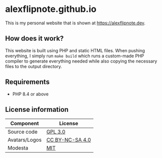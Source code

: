# alexflipnote.github.io
This is my personal website that is shown at https://alexflipnote.dev.

## How does it work?
This website is built using PHP and static HTML files. When pushing everything, I simply run `make build` which runs a custom-made PHP compiler to generate everything needed while also copying the necessary files to the output directory.

## Requirements
- PHP 8.4 or above

## License information
| Component | License |
| --------- | ------- |
| Source code | [GPL 3.0](https://github.com/AlexFlipnote/alexflipnote.github.io/blob/master/LICENSE) |
| Avatars/Logos | [CC BY-NC-SA 4.0](https://creativecommons.org/licenses/by-nc-sa/4.0/) |
| Modesta | [MIT](https://github.com/AlexFlipnote/Modesta/blob/master/LICENSE) |
